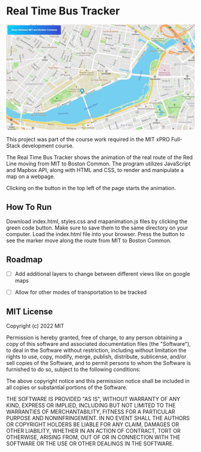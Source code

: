 # Real Time Bus Tracker

<img src="Screenshot.jpg" alt="Map of MIT and Boston Common">

This project was part of the course work required in the MIT xPRO Full-Stack development course.

The Real Time Bus Tracker shows the animation of the real route of the Red Line moving from MIT to Boston Common. The program utilizes JavaScript and Mapbox API, along with HTML and CSS, to render and manipulate a map on a webpage. 

Clicking on the button in the top left of the page starts the animation. 

## How To Run

Download index.html, styles.css and mapanimation.js files by clicking the green code button. Make sure to save them to the same directory on your computer. Load the index.html file into your browser. Press the button to see the marker move along the route from MIT to Boston Common.

## Roadmap

- [ ] Add additional layers to change between different views like on google maps

- [ ] Allow for other modes of transportation to be tracked

## MIT License

Copyright (c) 2022 MIT

Permission is hereby granted, free of charge, to any person obtaining a copy of this software and associated documentation files (the "Software"), to deal in the Software without restriction, including without limitation the rights to use, copy, modify, merge, publish, distribute, sublicense, and/or sell copies of the Software, and to permit persons to whom the Software is furnished to do so, subject to the following conditions:

The above copyright notice and this permission notice shall be included in all copies or substantial portions of the Software.

THE SOFTWARE IS PROVIDED "AS IS", WITHOUT WARRANTY OF ANY KIND, EXPRESS OR IMPLIED, INCLUDING BUT NOT LIMITED TO THE WARRANTIES OF MERCHANTABILITY, FITNESS FOR A PARTICULAR PURPOSE AND NONINFRINGEMENT. IN NO EVENT SHALL THE AUTHORS OR COPYRIGHT HOLDERS BE LIABLE FOR ANY CLAIM, DAMAGES OR OTHER LIABILITY, WHETHER IN AN ACTION OF CONTRACT, TORT OR OTHERWISE, ARISING FROM, OUT OF OR IN CONNECTION WITH THE SOFTWARE OR THE USE OR OTHER DEALINGS IN THE SOFTWARE.
